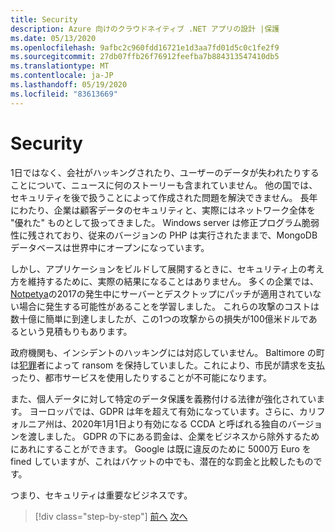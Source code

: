 ```yaml
---
title: Security
description: Azure 向けのクラウドネイティブ .NET アプリの設計 |保護
ms.date: 05/13/2020
ms.openlocfilehash: 9afbc2c960fdd16721e1d3aa7fd01d5c0c1fe2f9
ms.sourcegitcommit: 27db07ffb26f76912feefba7b884313547410db5
ms.translationtype: MT
ms.contentlocale: ja-JP
ms.lasthandoff: 05/19/2020
ms.locfileid: "83613669"
---
```

# <a name="security"></a>Security

1日ではなく、会社がハッキングされたり、ユーザーのデータが失われたりすることについて、ニュースに何のストーリーも含まれていません。 他の国では、セキュリティを後で扱うことによって作成された問題を解決できません。 長年にわたり、企業は顧客データのセキュリティと、実際にはネットワーク全体を "優れた" ものとして扱ってきました。 Windows server は修正プログラム脆弱性に残されており、従来のバージョンの PHP は実行されたままで、MongoDB データベースは世界中にオープンになっています。

しかし、アプリケーションをビルドして展開するときに、セキュリティ上の考え方を維持するために、実際の結果になることはありません。 多くの企業では、 [Notpetya](https://www.wired.com/story/notpetya-cyberattack-ukraine-russia-code-crashed-the-world/)の2017の発生中にサーバーとデスクトップにパッチが適用されていない場合に発生する可能性があることを学習しました。 これらの攻撃のコストは数十億に簡単に到達しましたが、この1つの攻撃からの損失が100億米ドルであるという見積もりもあります。

政府機関も、インシデントのハッキングには対応していません。 Baltimore の町は[犯罪](https://www.vox.com/recode/2019/5/21/18634505/baltimore-ransom-robbinhood-mayor-jack-young-hackers)者によって ransom を保持していました。これにより、市民が請求を支払ったり、都市サービスを使用したりすることが不可能になります。

また、個人データに対して特定のデータ保護を義務付ける法律が強化されています。 ヨーロッパでは、GDPR は年を超えて有効になっています。さらに、カリフォルニア州は、2020年1月1日より有効になる CCDA と呼ばれる独自のバージョンを渡しました。 GDPR の下にある罰金は、企業をビジネスから除外するためにあれにすることができます。 Google は既に違反のために 5000万 Euro を fined していますが、これはバケットの中でも、潜在的な罰金と比較したものです。

つまり、セキュリティは重要なビジネスです。

>[!div class="step-by-step"]
>[前へ](identity-server.md)
>[次へ](azure-security.md)
